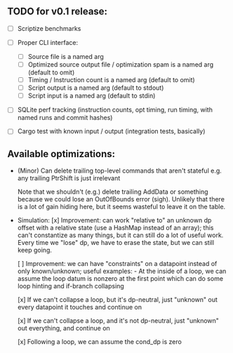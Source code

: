 TODO for v0.1 release:
--

 - [ ] Scriptize benchmarks
 - [ ] Proper CLI interface:
    - [ ] Source file is a named arg
    - [ ] Optimized source output file / optimization spam is a named arg (default to omit)
    - [ ] Timing / Instruction count is a named arg (default to omit)
    - [ ] Script output is a named arg (default to stdout)
    - [ ] Script input is a named arg (default to stdin)
 - [ ] SQLite perf tracking (instruction counts, opt timing, run timing, with named runs and commit hashes)
 - [ ] Cargo test with known input / output (integration tests, basically)
 
 
Available optimizations:
--
- (Minor) Can delete trailing top-level commands that aren't stateful
    e.g. any trailing PtrShift is just irrelevant
    
    Note that we shouldn't (e.g.) delete trailing AddData or something
    because we could lose an OutOfBounds error (sigh). Unlikely that
    there is a lot of gain hiding here, but it seems wasteful to leave
    it on the table. 
 
- Simulation:
    [x] Improvement: can work "relative to" an unknown dp offset
        with a relative state (use a HashMap instead of an array);
        this can't constantize as many things, but it can still do
        a lot of useful work. Every time we "lose" dp, we have to
        erase the state, but we can still keep going.
    
    [ ] Improvement: we can have "constraints" on a datapoint instead
        of only known/unknown; useful examples:
         - At the inside of a loop, we can assume the loop datum is
            nonzero at the first point which can do some loop hinting
            and if-branch collapsing
    
    [x] If we can't collapse a loop, but it's dp-neutral, just 
        "unknown" out every datapoint it touches and continue on
        
    [x] If we can't collapse a loop, and it's not dp-neutral, just
        "unknown" out everything, and continue on
    
    [x] Following a loop, we can assume the cond_dp is zero